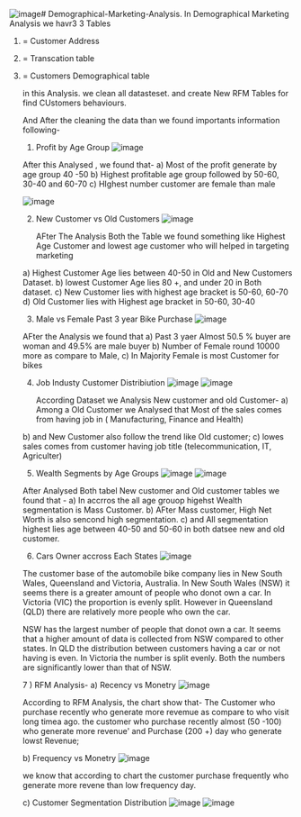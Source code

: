 ![image](https://github.com/mranilmodi/Demographical-Marketing-Analysis/assets/152859011/7c76be29-8111-4ba5-b53b-dcd1f4635630)# Demographical-Marketing-Analysis.
In Demographical Marketing Analysis we havr3 3 Tables
1) = Customer Address
2) = Transcation table
3) = Customers Demographical table

   in this Analysis. we clean all datasteset.
   and create New RFM Tables for find CUstomers behaviours.

   And After the cleaning the data than we found importants information following-

   1) Profit by Age Group
    ![image](https://github.com/mranilmodi/Demographical-Marketing-Analysis/assets/152859011/d5e3307d-3f2c-42a2-9f65-11095d8cc63e)

     After this Analysed , we found that-
    a) Most of the profit generate by age group 40 -50
    b) Highest profitable age group followed by 50-60, 30-40 and 60-70
    c) HIghest number customer are female than male

    ![image](https://github.com/mranilmodi/Demographical-Marketing-Analysis/assets/152859011/91f0c205-9bc5-4a03-aaae-fc41a3a8dd50)

   2) New Customer vs Old Customers
      ![image](https://github.com/mranilmodi/Demographical-Marketing-Analysis/assets/152859011/e3cf1a09-e016-4500-8fcc-c53d9f56090b)

       AFter The Analysis Both the Table we found something like Highest Age Customer and lowest age customer
    who will helped in targeting marketing 
    
    a) Highest Customer Age lies between 40-50 in Old and New Customers Dataset.
    b) lowest Customer Age lies 80 +, and under 20 in Both dataset.
    c) New Customer lies with highest age bracket is 50-60, 60-70
    d) Old Customer lies with Highest age bracket in 50-60, 30-40

   3) Male vs Female Past 3 year Bike Purchase
      ![image](https://github.com/mranilmodi/Demographical-Marketing-Analysis/assets/152859011/d0d20082-233a-4a93-b6fa-5f49513a1d0c)

     AFter the Analysis we found that
    a) Past 3 yaer Almost 50.5 % buyer are woman and 49.5% are male buyer
    b) Number of Female round 10000 more as compare to Male,
    c) In Majority Female is most Customer for bikes

   4) Job Industy Customer Distribiution
       ![image](https://github.com/mranilmodi/Demographical-Marketing-Analysis/assets/152859011/ae188f60-ce15-48a8-8c93-7229bc4e4ca9)
       ![image](https://github.com/mranilmodi/Demographical-Marketing-Analysis/assets/152859011/0c0a8adf-8d7a-4f00-95bb-8a64a5de95d7)

      According Dataset we Analysis New customer and old Customer-
    a) Among a Old Customer we Analysed that Most of the sales comes from having job
       in ( Manufacturing, Finance and Health)
    
    b) and New Customer also follow the trend like Old customer;
    c) lowes sales comes from customer having job title (telecommunication, IT, Agriculter)

   5) Wealth Segments by Age Groups
      ![image](https://github.com/mranilmodi/Demographical-Marketing-Analysis/assets/152859011/b0cdbebd-c3c1-4997-92e1-090098a43db3)
      ![image](https://github.com/mranilmodi/Demographical-Marketing-Analysis/assets/152859011/a606280c-0063-41f9-b7dd-a64be50abf03)


     After Analysed Both tabel New customer and Old customer tables we found that -
    a) In accrros the all age grouop higehst Wealth segmentation is Mass Customer.
    b) AFter Mass customer, High Net Worth is also sencond high segmentation.
    c) and All segmentation highest lies age between 40-50 and 50-60 in both datsee
       new and old customer. 

    6) Cars Owner accross Each States
       ![image](https://github.com/mranilmodi/Demographical-Marketing-Analysis/assets/152859011/821a7b85-8698-4757-b27a-e2d34b6b2a9e)

     The customer base of the automobile bike company lies in New South Wales, Queensland and Victoria,
    Australia. In New South Wales (NSW) it seems there is a greater amount of people who donot own a car. 
    In Victoria (VIC) the proportion is evenly split. However in Queensland (QLD) there are relatively 
    more people who own the car.
    
    
    NSW has the largest number of people that donot own a car. It seems that a higher amount of data is collected from NSW compared to other states.
   In QLD the distribution between customers having a car or not having is even. In Victoria the number is split evenly.
    Both the numbers are significantly lower than that of NSW.

   7 ) RFM Analysis-
    a) Recency vs Monetry
        ![image](https://github.com/mranilmodi/Demographical-Marketing-Analysis/assets/152859011/a2e5c798-a2b5-46f4-96fb-87411bdc4d22)

     According to RFM Analysis, the chart show that-
    The Customer who purchase recently who generate more revemue as compare to who visit long timea ago.
    the customer who purchase recently almost (50 -100) who generate more revenue'
    and Purchase (200 +) day who generate lowst Revenue;

   b) Frequency vs Monetry
   ![image](https://github.com/mranilmodi/Demographical-Marketing-Analysis/assets/152859011/028944a2-a7a9-4c0a-a4af-5d8d37ed6fd1)

   we know that according to chart the customer purchase frequently who generate more revene than low frequency day.


   c) Customer Segmentation Distribution
   ![image](https://github.com/mranilmodi/Demographical-Marketing-Analysis/assets/152859011/09548ff0-2758-424c-85c0-004933c5ffa4)
   ![image](https://github.com/mranilmodi/Demographical-Marketing-Analysis/assets/152859011/ec5ff562-8075-46dd-8aec-5e5909f896c6)

   





   
